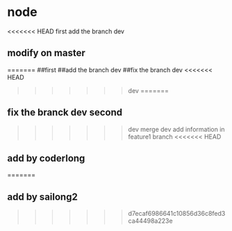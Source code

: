 # node
<<<<<<< HEAD
first
add the branch dev
## modify on master
=======
##first
##add the branch dev
##fix the branch dev
<<<<<<< HEAD
>>>>>>> dev
=======
## fix the branck dev second
>>>>>>> dev
merge dev 
add information in feature1 branch
<<<<<<< HEAD
## add by coderlong

=======
##  add by sailong2
>>>>>>> d7ecaf6986641c10856d36c8fed3ca44498a223e
